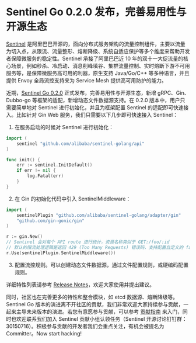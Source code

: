 # Sentinel Go 0.2.0 发布，完善易用性与开源生态

[Sentinel](https://github.com/alibaba/Sentinel) 是阿里巴巴开源的，面向分布式服务架构的流量控制组件，主要以流量为切入点，从限流、流量整形、熔断降级、系统自适应保护等多个维度来帮助开发者保障微服务的稳定性。Sentinel 承接了阿里巴巴近 10 年的双十一大促流量的核心场景，例如秒杀、冷启动、消息削峰填谷、集群流量控制、实时熔断下游不可用服务等，是保障微服务高可用的利器，原生支持 Java/Go/C++ 等多种语言，并且提供 Envoy 全局流控支持来为 Service Mesh 提供高可用防护的能力。

近期，[Sentinel Go 0.2.0](https://github.com/alibaba/sentinel-golang/releases/tag/v0.2.0) 正式发布，完善易用性与开源生态，新增 gRPC、Gin、Dubbo-go 等框架的适配，新增动态文件数据源支持。在 0.2.0 版本中，用户只需要简单地对 Sentinel 进行初始化，并且为框架配置 Sentinel 的适配即可快速接入。比如针对 Gin Web 服务，我们只需要以下几步即可快速接入 Sentinel：

1. 在服务启动的时候对 Sentinel 进行初始化：

```go
import (
	sentinel "github.com/alibaba/sentinel-golang/api"
)

func init() {
	err := sentinel.InitDefault()
	if err != nil {
		log.Fatal(err)
	}
}
```

2. 在 Gin 的初始化代码中引入 SentinelMiddleware：

```go
import (
	sentinelPlugin "github.com/alibaba/sentinel-golang/adapter/gin" 
	"github.com/gin-gonic/gin"
)

r := gin.New()
// Sentinel 会对每个 API route 进行统计，资源名称类似于 GET:/foo/:id
// 默认的限流处理逻辑是返回 429 (Too Many Requests) 错误码，支持配置自定义的 fallback 逻辑
r.Use(sentinelPlugin.SentinelMiddleware())
```

3. 配置流控规则。可以创建动态文件数据源，通过文件配置规则，或硬编码配置规则。

详细特性列表请参考 [Release Notes](https://github.com/alibaba/sentinel-golang/releases/tag/v0.2.0)，欢迎大家使用并提出建议。

同时，社区也在完善更多的特性和整合模块，如 etcd 数据源、熔断降级等。Sentinel Go 版本的演进离不开社区的贡献，我们非常欢迎大家持续参与贡献，一起来主导未来版本的演进。若您有意愿参与贡献，可以参考 [贡献指南](https://github.com/alibaba/Sentinel/issues/391) 来入门，同时也欢迎联系我们加入 Sentinel 贡献小组认领任务（Sentinel 开源讨论钉钉群：30150716）。积极参与贡献的开发者我们会重点关注，有机会被提名为 Committer。Now start hacking!